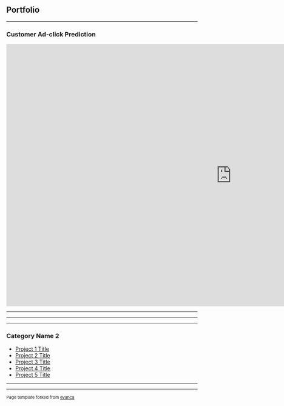## Portfolio

---

### Customer Ad-click Prediction 

<!--[Machine Learning with Python](/sample_page)-->
<iframe src="https://onedrive.live.com/embed?resid=6C19BDFF54D91601%212963&amp;authkey=%21AElKid8sKg0pH-s&amp;em=2&amp;wdAr=1.7777777777777777" width="1186px" height="691px" frameborder="0">This is an embedded <a target="_blank" href="https://office.com">Microsoft Office</a> presentation, powered by <a target="_blank" href="https://office.com/webapps">Office</a>.</iframe>

<!--<img src="images/dummy_thumbnail.jpg?raw=true"/>-->

---
<!--[Project 2 Title](/pdf/sample_presentation.pdf)
<img src="images/dummy_thumbnail.jpg?raw=true"/>-->

---
<!--[Project 3 Title](http://example.com/)
<img src="images/dummy_thumbnail.jpg?raw=true"/>>-->

---

### Category Name 2

- [Project 1 Title](http://example.com/)
- [Project 2 Title](http://example.com/)
- [Project 3 Title](http://example.com/)
- [Project 4 Title](http://example.com/)
- [Project 5 Title](http://example.com/)

---




---
<p style="font-size:11px">Page template forked from <a href="https://github.com/evanca/quick-portfolio">evanca</a></p>
<!-- Remove above link if you don't want to attibute -->
